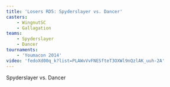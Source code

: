 ```yaml
---
title: 'Losers RD5: Spyderslayer vs. Dancer'
casters:
    - WingnutSC
    - Gallagation
teams:
    - Spyderslayer
    - Dancer
tournaments:
    - 'Youmacon 2014'
video: 'fedoXd00q_k?list=PLAWvVvFNESfteT3OXWl9nQzlAK_uuh-2A'
---
```

Spyderslayer vs. Dancer